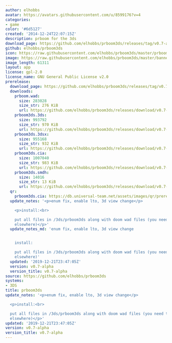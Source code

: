 ```yaml
---
author: elhobbs
avatar: https://avatars.githubusercontent.com/u/8599176?v=4
categories:
- game
color: '#6d5127'
created: '2014-12-24T22:07:15Z'
description: prboom for the 3ds
download_page: https://github.com/elhobbs/prboom3ds/releases/tag/v0.7-alpha
github: elhobbs/prboom3ds
icon: https://raw.githubusercontent.com/elhobbs/prboom3ds/master/prboom3ds.png
image: https://raw.githubusercontent.com/elhobbs/prboom3ds/master/banner.png
image_length: 61311
layout: app
license: gpl-2.0
license_name: GNU General Public License v2.0
prerelease:
  download_page: https://github.com/elhobbs/prboom3ds/releases/tag/v0.7-alpha
  downloads:
    prboom.wad:
      size: 283028
      size_str: 276 KiB
      url: https://github.com/elhobbs/prboom3ds/releases/download/v0.7-alpha/prboom.wad
    prboom3ds.3ds:
      size: 993792
      size_str: 970 KiB
      url: https://github.com/elhobbs/prboom3ds/releases/download/v0.7-alpha/prboom3ds.3ds
    prboom3ds.3dsx:
      size: 955168
      size_str: 932 KiB
      url: https://github.com/elhobbs/prboom3ds/releases/download/v0.7-alpha/prboom3ds.3dsx
    prboom3ds.cia:
      size: 1007040
      size_str: 983 KiB
      url: https://github.com/elhobbs/prboom3ds/releases/download/v0.7-alpha/prboom3ds.cia
    prboom3ds.smdh:
      size: 14016
      size_str: 13 KiB
      url: https://github.com/elhobbs/prboom3ds/releases/download/v0.7-alpha/prboom3ds.smdh
  qr:
    prboom3ds.cia: https://db.universal-team.net/assets/images/qr/prerelease/prboom3ds.cia.png
  update_notes: '<p>enum fix, enable lto, 3d view change</p>

    <p>install:<br>

    put all files in /3ds/prboom3ds along with doom wad files (you need to get these
    elsewhere)</p>'
  update_notes_md: 'enum fix, enable lto, 3d view change


    install:

    put all files in /3ds/prboom3ds along with doom wad files (you need to get these
    elsewhere)'
  updated: '2019-12-21T23:47:05Z'
  version: v0.7-alpha
  version_title: v0.7-alpha
source: https://github.com/elhobbs/prboom3ds
systems:
- 3DS
title: prboom3ds
update_notes: '<p>enum fix, enable lto, 3d view change</p>

  <p>install:<br>

  put all files in /3ds/prboom3ds along with doom wad files (you need to get these
  elsewhere)</p>'
updated: '2019-12-21T23:47:05Z'
version: v0.7-alpha
version_title: v0.7-alpha
---
```

